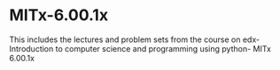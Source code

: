 # MITx-6.00.1x
This includes the lectures and problem sets from the course on edx- Introduction to computer science and programming using python- MITx 6.00.1x
